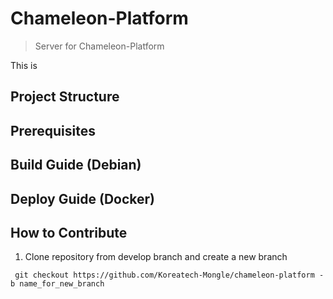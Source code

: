 # Chameleon-Platform
> Server for Chameleon-Platform

This is

## Project Structure
## Prerequisites
## Build Guide (Debian)
## Deploy Guide (Docker)
## How to Contribute
1. Clone repository from develop branch and create a new branch

``` git checkout https://github.com/Koreatech-Mongle/chameleon-platform -b name_for_new_branch```

